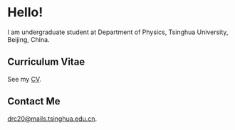 # Hello!
I am undergraduate student at Department of Physics, Tsinghua University, Beijing, China.

## Curriculum Vitae
See my <a href="https://ruochengzhai.github.io/CV.pdf"> CV</a>.

## Contact Me
<a href="mailto:drc20@mails.tsinghua.edu.cn"> drc20@mails.tsinghua.edu.cn</a>.
